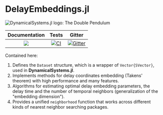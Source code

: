 # DelayEmbeddings.jl

![DynamicalSystems.jl logo: The Double Pendulum](https://i.imgur.com/nFQFdB0.gif)

| **Documentation**   |  **Tests**     |  Gitter |
|:--------:|:-------------------:|:-----:|
|[![](https://img.shields.io/badge/docs-latest-blue.svg)](https://JuliaDynamics.github.io/DynamicalSystems.jl/dev) | [![CI](https://github.com/juliadynamics/DelayEmbedding.jl/workflows/CI/badge.svg)](https://github.com/JuliaDynamics/DelayEmbedding.jl/actions)  | [![Gitter](https://img.shields.io/gitter/room/nwjs/nw.js.svg)](https://gitter.im/JuliaDynamics/Lobby)


Contained here:

1. Defines the `Dataset` structure, which is a wrapper of `Vector{SVector}`, used in **DynamicalSystems.jl**.
2. Implements methods for delay coordinates embedding (Takens' theorem) with high performance and many features.
3. Algorithms for estimating optimal delay embedding parameters, the delay time and the number of temporal neighbors (generalization of the "embedding dimension").
3. Provides a unified `neighborhood` function that works across different kinds of nearest neighbor searching packages.
